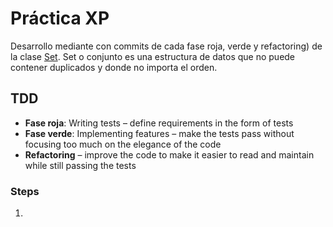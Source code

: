 # Práctica XP  

Desarrollo mediante con commits de cada fase roja, verde y refactoring) de la clase [Set](https://docs.oracle.com/en/java/javase/17/docs/api/java.base/java/util/Set.html). Set o conjunto es una estructura de datos que no puede contener duplicados y donde no importa el orden. 

## TDD

- **Fase roja**: Writing tests – define requirements in the form of tests
- **Fase verde**: Implementing features – make the tests pass without focusing too much on the elegance of the code
- **Refactoring** – improve the code to make it easier to read and maintain while still passing the tests


### Steps

1) 
